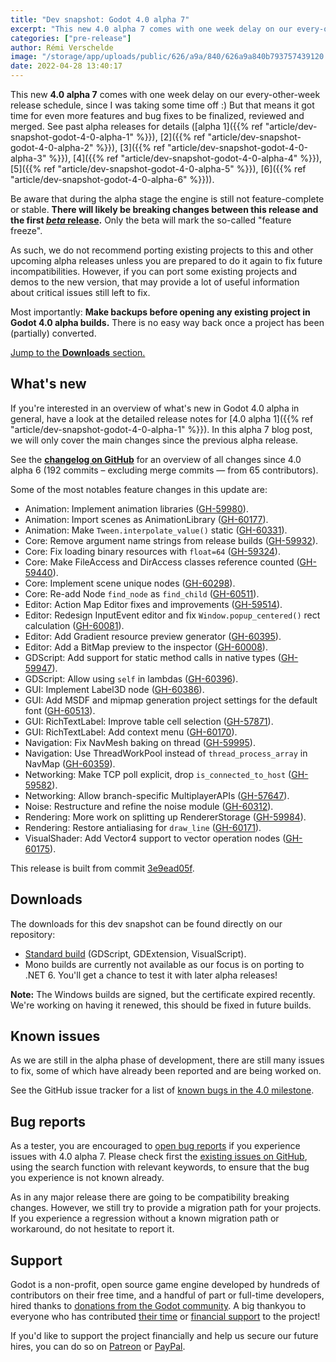 ```yaml
---
title: "Dev snapshot: Godot 4.0 alpha 7"
excerpt: "This new 4.0 alpha 7 comes with one week delay on our every-other-week release schedule, but that means it got time for even more features and bug fixes to be finalized, reviewed and merged."
categories: ["pre-release"]
author: Rémi Verschelde
image: "/storage/app/uploads/public/626/a9a/840/626a9a840b793757439120.jpg"
date: 2022-04-28 13:40:17
---
```


This new **4.0 alpha 7** comes with one week delay on our every-other-week release schedule, since I was taking some time off :) But that means it got time for even more features and bug fixes to be finalized, reviewed and merged. See past alpha releases for details ([alpha 1]({{% ref "article/dev-snapshot-godot-4-0-alpha-1" %}}), [2]({{% ref "article/dev-snapshot-godot-4-0-alpha-2" %}}), [3]({{% ref "article/dev-snapshot-godot-4-0-alpha-3" %}}), [4]({{% ref "article/dev-snapshot-godot-4-0-alpha-4" %}}), [5]({{% ref "article/dev-snapshot-godot-4-0-alpha-5" %}}), [6]({{% ref "article/dev-snapshot-godot-4-0-alpha-6" %}})).

Be aware that during the alpha stage the engine is still not feature-complete or stable. **There will likely be breaking changes between this release and the first [*beta* release](https://en.wikipedia.org/wiki/Software_release_life_cycle#Beta).** Only the beta will mark the so-called "feature freeze".

As such, we do not recommend porting existing projects to this and other upcoming alpha releases unless you are prepared to do it again to fix future incompatibilities. However, if you can port some existing projects and demos to the new version, that may provide a lot of useful information about critical issues still left to fix.

Most importantly: **Make backups before opening any existing project in Godot 4.0 alpha builds.** There is no easy way back once a project has been (partially) converted.

[Jump to the **Downloads** section.](#downloads)

## What's new

If you're interested in an overview of what's new in Godot 4.0 alpha in general, have a look at the detailed release notes for [4.0 alpha 1]({{% ref "article/dev-snapshot-godot-4-0-alpha-1" %}}). In this alpha 7 blog post, we will only cover the main changes since the previous alpha release.

See the [**changelog on GitHub**](https://github.com/godotengine/godot/compare/e4f0fc50f79336cf76beec40e5e8e5164b288714...3e9ead05f2e87e46b5982cc9a140e172ee98c227) for an overview of all changes since 4.0 alpha 6 (192 commits – excluding merge commits ― from 65 contributors).

Some of the most notables feature changes in this update are:

- Animation: Implement animation libraries ([GH-59980](https://github.com/godotengine/godot/pull/59980)).
- Animation: Import scenes as AnimationLibrary ([GH-60177](https://github.com/godotengine/godot/pull/60177)).
- Animation: Make `Tween.interpolate_value()` static ([GH-60331](https://github.com/godotengine/godot/pull/60331)).
- Core: Remove argument name strings from release builds ([GH-59932](https://github.com/godotengine/godot/pull/59932)).
- Core: Fix loading binary resources with `float=64` ([GH-59324](https://github.com/godotengine/godot/pull/59324)).
- Core: Make FileAccess and DirAccess classes reference counted ([GH-59440](https://github.com/godotengine/godot/pull/59440)).
- Core: Implement scene unique nodes ([GH-60298](https://github.com/godotengine/godot/pull/60298)).
- Core: Re-add Node `find_node` as `find_child` ([GH-60511](https://github.com/godotengine/godot/pull/60511)).
- Editor: Action Map Editor fixes and improvements ([GH-59514](https://github.com/godotengine/godot/pull/59514)).
- Editor: Redesign InputEvent editor and fix `Window.popup_centered()` rect calculation ([GH-60081](https://github.com/godotengine/godot/pull/60081)).
- Editor: Add Gradient resource preview generator ([GH-60395](https://github.com/godotengine/godot/pull/60395)).
- Editor: Add a BitMap preview to the inspector ([GH-60008](https://github.com/godotengine/godot/pull/60008)).
- GDScript: Add support for static method calls in native types ([GH-59947](https://github.com/godotengine/godot/pull/59947)).
- GDScript: Allow using `self` in lambdas ([GH-60396](https://github.com/godotengine/godot/pull/60396)).
- GUI: Implement Label3D node ([GH-60386](https://github.com/godotengine/godot/pull/60386)).
- GUI: Add MSDF and mipmap generation project settings for the default font ([GH-60513](https://github.com/godotengine/godot/pull/60513)).
- GUI: RichTextLabel: Improve table cell selection ([GH-57871](https://github.com/godotengine/godot/pull/57871)).
- GUI: RichTextLabel: Add context menu ([GH-60170](https://github.com/godotengine/godot/pull/60170)).
- Navigation: Fix NavMesh baking on thread ([GH-59995](https://github.com/godotengine/godot/pull/59995)).
- Navigation: Use ThreadWorkPool instead of `thread_process_array` in NavMap ([GH-60359](https://github.com/godotengine/godot/pull/60359)).
- Networking: Make TCP poll explicit, drop `is_connected_to_host` ([GH-59582](https://github.com/godotengine/godot/pull/59582)).
- Networking: Allow branch-specific MultiplayerAPIs ([GH-57647](https://github.com/godotengine/godot/pull/57647)).
- Noise: Restructure and refine the noise module ([GH-60312](https://github.com/godotengine/godot/pull/60312)).
- Rendering: More work on splitting up RendererStorage ([GH-59984](https://github.com/godotengine/godot/pull/59984)).
- Rendering: Restore antialiasing for `draw_line` ([GH-60171](https://github.com/godotengine/godot/pull/60171)).
- VisualShader: Add Vector4 support to vector operation nodes ([GH-60175](https://github.com/godotengine/godot/pull/60175)).

This release is built from commit [3e9ead05f](https://github.com/godotengine/godot/commit/3e9ead05f2e87e46b5982cc9a140e172ee98c227).

<a id="downloads"></a>
## Downloads

The downloads for this dev snapshot can be found directly on our repository:

* [Standard build](https://downloads.tuxfamily.org/godotengine/4.0/alpha7/) (GDScript, GDExtension, VisualScript).
* Mono builds are currently not available as our focus is on porting to .NET 6. You'll get a chance to test it with later alpha releases!

**Note:** The Windows builds are signed, but the certificate expired recently. We're working on having it renewed, this should be fixed in future builds.

## Known issues

As we are still in the alpha phase of development, there are still many issues to fix, some of which have already been reported and are being worked on.

See the GitHub issue tracker for a list of [known bugs in the 4.0 milestone](https://github.com/godotengine/godot/issues?q=is%3Aissue+is%3Aopen+milestone%3A4.0+label%3Abug+).

## Bug reports

As a tester, you are encouraged to [open bug reports](https://github.com/godotengine/godot/issues) if you experience issues with 4.0 alpha 7. Please check first the [existing issues on GitHub](https://github.com/godotengine/godot/issues), using the search function with relevant keywords, to ensure that the bug you experience is not known already.

As in any major release there are going to be compatibility breaking changes. However, we still try to provide a migration path for your projects. If you experience a regression without a known migration path or workaround, do not hesitate to report it.

## Support

Godot is a non-profit, open source game engine developed by hundreds of contributors on their free time, and a handful of part or full-time developers, hired thanks to [donations from the Godot community](https://godotengine.org/donate). A big thankyou to everyone who has contributed [their time](https://github.com/godotengine/godot/blob/master/AUTHORS.md) or [financial support](https://github.com/godotengine/godot/blob/master/DONORS.md) to the project!

If you'd like to support the project financially and help us secure our future hires, you can do so on [Patreon](https://www.patreon.com/godotengine) or [PayPal](https://godotengine.org/donate).
